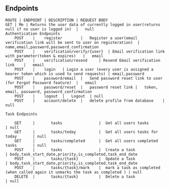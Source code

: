 ## Endpoints
    ROUTE | ENDPOINT | DESCRIPTION | REQUEST BODY
    GET | Me | Returns the user data of currently logged in user(returns null if no user is logged in)  |   null
    Authentication Endpoints
        POST    |    register        |   Register a user(email verification link will be sent to user on registeration)  |   name,email,password,password_confirmation
        POST    |    verification/verify/{user}  | Email verification link with parameter(token & expires)   |   email
        POST    |    verification/resend     | Resend Email verification link    |   email
        POST    |    login   | Login a user (every user is assigned a bearer token which is used to send requests) | email,password
        POST    |    password/email  |   Send password reset link to user (for Forgot Password feature)  |   email
        POST    |    password/reset  |   password reset link |   token, email, password, password_confirmation
        POST    |    logout  |   Logout  | null
        POST    |    account/delete  |   delete profile from database    |   null

    Task Endpoints
                       
        GET     |       tasks                |  Get all users tasks                 | null
        GET     |       tasks/today          |  Get all users tasks for today       | null
        GET     |       tasks/completed      |  Get all users completed tasks       | null
        POST    |       tasks                |  Create a task                       | body,task_start_date,priority,is_completed,task_end_date
        POST    |       tasks/{task}         |  Update a Task                       | body,task_start_date,priority,is_completed,task_end_date
        POST    |       tasks/{task}/mark    |  mark a task as completed (when called again it unmarks the task as completed ) | null
        DELETE  |       tasks/{task}         |  Delete a task                       | null

